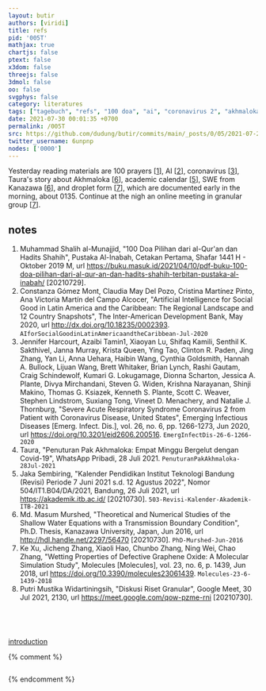 ```yaml
---
layout: butir
authors: [viridi]
title: refs
pid: '005T'
mathjax: true
chartjs: false
ptext: false
x3dom: false
threejs: false
3dmol: false
oo: false
svgphys: false
category: literatures
tags: ["tagebuch", "refs", "100 doa", "ai", "coronavirus 2", "akhmaloka", "taura", "covid-19", "kalender akademik", "academic calendar", "swe", "kanazawa", "notsu", "droplet"]
date: 2021-07-30 00:01:35 +0700
permalink: /005T
src: https://github.com/dudung/butir/commits/main/_posts/0/05/2021-07-29-refs.md
twitter_username: 6unpnp
nodes: ['0000']
---
```

Yesterday reading materials are 100 prayers [[1](#r01)], AI [[2](#r02)], coronavirus [[3](#r03)], Taura's story about Akhmaloka [[6](#r04)], academic calendar [[5](#r05)], SWE from Kanazawa [[6](#r06)], and droplet form [[7](#r07)], which are documented early in the morning, about 0135. Continue at the nigh an online meeting in granular group [[7](#r07)].

## notes
1. <a name="r01"></a>Muhammad Shalih al-Munajjid, "100 Doa Pilihan dari al-Qur'an dan Hadits Shahih", Pustaka Al-Inabah, Cetakan Pertama, Shafar 1441 H - Oktober 2019 M, url <https://buku.masuk.id/2021/04/10/pdf-buku-100-doa-pilihan-dari-al-qur-an-dan-hadits-shahih-terbitan-pustaka-al-inabah/> [20210729].
2. <a name="r02"></a>Constanza Gómez Mont, Claudia May Del Pozo, Cristina Martínez Pinto, Ana Victoria Martín del Campo Alcocer, "Artificial Intelligence for Social Good in Latin America and the Caribbean: The Regional Landscape and 12 Country Snapshots", The Inter-American Development Bank, May 2020, url <http://dx.doi.org/10.18235/0002393>. `AIforSocialGoodinLatinAmericaandtheCaribbean-Jul-2020`
3. <a name="r03"></a>Jennifer Harcourt, Azaibi Tamin1, Xiaoyan Lu, Shifaq Kamili, Senthil K. Sakthivel, Janna Murray, Krista Queen, Ying Tao, Clinton R. Paden, Jing Zhang, Yan Li, Anna Uehara, Haibin Wang, Cynthia Goldsmith, Hannah A. Bullock, Lijuan Wang, Brett Whitaker, Brian Lynch, Rashi Gautam, Craig Schindewolf, Kumari G. Lokugamage, Dionna Scharton, Jessica A. Plante, Divya Mirchandani, Steven G. Widen, Krishna Narayanan, Shinji Makino, Thomas G. Ksiazek, Kenneth S. Plante, Scott C. Weaver, Stephen Lindstrom, Suxiang Tong, Vineet D. Menachery, and Natalie J. Thornburg, "Severe Acute Respiratory Syndrome Coronavirus 2 from Patient with Coronavirus Disease, United States", Emerging Infectious Diseases [Emerg. Infect. Dis.], vol. 26, no. 6, pp. 1266-1273, Jun 2020, url <https://doi.org/10.3201/eid2606.200516>. `EmergInfectDis-26-6-1266-2020`
4. <a name="r04"></a>Taura, "Penuturan Pak Akhmaloka: Empat Minggu Bergelut dengan Covid-19", WhatsApp Pribadi, 28 Juli 2021. `PenuturanPakAkhmaloka-28Jul-2021`
5. <a name="r05"></a>Jaka Sembiring, "Kalender Pendidikan Institut Teknologi Bandung (Revisi) Periode 7 Juni 2021 s.d. 12 Agustus 2022", Nomor 504/IT1.B04/DA/2021, Bandung, 26 Juli 2021, url <https://akademik.itb.ac.id/> [20210730]. `503-Revisi-Kalender-Akademik-ITB-2021`
6. <a name="r06"></a>Md. Masum Murshed, "Theoretical and Numerical Studies of the Shallow Water Equations with a Transmission Boundary Condition", Ph.D. Thesis, Kanazawa University, Japan, Jun 2016, url <http://hdl.handle.net/2297/56470> [20210730]. `PhD-Murshed-Jun-2016`
7. <a name="r07"></a>Ke Xu, Jicheng Zhang, Xiaoli Hao, Chunbo Zhang, Ning Wei, Chao Zhang, "Wetting Properties of Defective Graphene Oxide: A Molecular Simulation Study", Molecules [Molecules], vol. 23, no. 6, p. 1439, Jun 2018, url <https://doi.org/10.3390/molecules23061439>. `Molecules-23-6-1439-2018`
8. <a name="r08"></a>Putri Mustika Widartiningsih, "Diskusi Riset Granular", Google Meet, 30 Jul 2021, 2130, url <https://meet.google.com/qow-pzme-rni> [20210730].

## &nbsp;
[introduction](0000)

{% comment %}
```
```
{% endcomment %}
